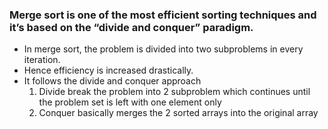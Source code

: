 ### Merge sort is one of the most efficient sorting techniques and it’s based on the “divide and conquer” paradigm.

- In merge sort, the problem is divided into two subproblems in every iteration.
- Hence efficiency is increased drastically.
- It follows the divide and conquer approach
    1. Divide break the problem into 2 subproblem which continues until the problem set is left with one element only
    2. Conquer basically merges the 2 sorted arrays into the original array